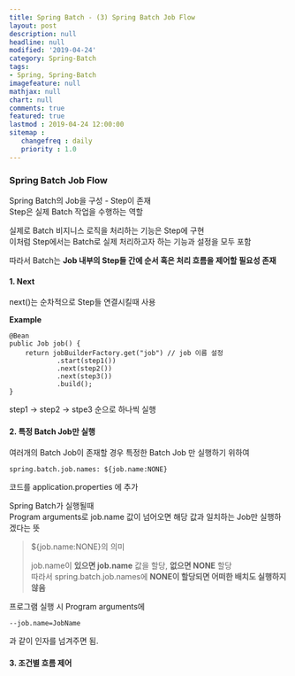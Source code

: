```yaml
---
title: Spring Batch - (3) Spring Batch Job Flow
layout: post
description: null
headline: null
modified: '2019-04-24'
category: Spring-Batch
tags:
- Spring, Spring-Batch
imagefeature: null
mathjax: null
chart: null
comments: true
featured: true
lastmod : 2019-04-24 12:00:00
sitemap :  
   changefreq : daily
   priority : 1.0
---
```


### Spring Batch Job Flow

Spring Batch의 Job을 구성 - Step이 존재  
Step은 실제 Batch 작업을 수행하는 역할  
  
실제로 Batch 비지니스 로직을 처리하는 기능은 Step에 구현  
이처럼 Step에서는 Batch로 실제 처리하고자 하는 기능과 설정을 모두 포함  
  
따라서 Batch는 **Job 내부의 Step들 간에 순서 혹은 처리 흐름을 제어할 필요성 존재**  

#### 1. Next

next()는 순차적으로 Step들 연결시킬때 사용  

**Example**  

```
@Bean
public Job job() {
    return jobBuilderFactory.get("job") // job 이름 설정
            .start(step1())
            .next(step2())
            .next(step3())
            .build();
}
```

step1 -> step2 -> stpe3 순으로 하나씩 실행

#### 2. 특정 Batch Job만 실행

여러개의 Batch Job이 존재할 경우 특정한 Batch Job 만 실행하기 위하여  

```
spring.batch.job.names: ${job.name:NONE}
```

코드를 application.properties 에 추가  

Spring Batch가 실행될때  
Program arguments로 job.name 값이 넘어오면 해당 값과 일치하는 Job만 실행하겠다는 뜻
 
> ${job.name:NONE}의 의미  
> 
> job.name이 **있으면 job.name** 값을 할당, **없으면 NONE** 할당  
> 따라서 spring.batch.job.names에 **NONE이 할당되면 어떠한 배치도 실행하지 않음**  
  
   
프로그램 실행 시 Program arguments에  

```
--job.name=JobName
```

과 같이 인자를 넘겨주면 됨.  

#### 3. 조건별 흐름 제어